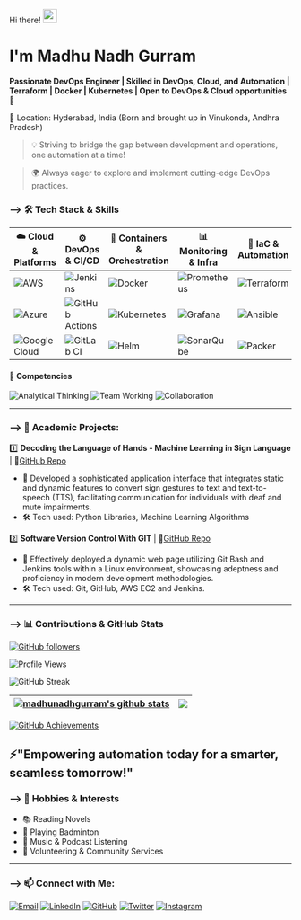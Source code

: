 Hi there! <img src="https://media.giphy.com/media/hvRJCLFzcasrR4ia7z/giphy.gif" width="25" height="25">
      
# I'm Madhu Nadh Gurram           
       
**Passionate DevOps Engineer | Skilled in DevOps, Cloud, and Automation | Terraform | Docker | Kubernetes | Open to DevOps & Cloud opportunities🚀**
 
📍 Location: Hyderabad, India (Born and brought up in Vinukonda, Andhra Pradesh)
 
> 💡 Striving to bridge the gap between development and operations, one automation at a time!

> 🌍 Always eager to explore and implement cutting-edge DevOps practices. 


### --> 🛠 Tech Stack & Skills  
| ☁️ Cloud & Platforms                                                                                | ⚙️ DevOps & CI/CD                                                                                         | 🐳 Containers & Orchestration                                                                  | 📊 Monitoring & Infra                                                                          | 🚀 IaC & Automation                                                                         | 💻 Programming Languages                                                              
| --------------------------------------------------------------------------------------------------- | --------------------------------------------------------------------------------------------------------- | ---------------------------------------------------------------------------------------------- | ---------------------------------------------------------------------------------------------- | ------------------------------------------------------------------------------------------- | ---------------------------------------------------------------------------------- 
| ![AWS](https://img.shields.io/badge/AWS-232F3E?logo=amazonaws\&logoColor=white)                     | ![Jenkins](https://img.shields.io/badge/Jenkins-D24939?logo=jenkins\&logoColor=white)                     | ![Docker](https://img.shields.io/badge/Docker-2496ED?logo=docker\&logoColor=white)             | ![Prometheus](https://img.shields.io/badge/Prometheus-E6522C?logo=prometheus\&logoColor=white) | ![Terraform](https://img.shields.io/badge/Terraform-623CE4?logo=terraform\&logoColor=white) | ![Java](https://img.shields.io/badge/Java-007396?logo=java\&logoColor=white)       
| ![Azure](https://img.shields.io/badge/Azure-0078D4?logo=microsoftazure\&logoColor=white)            | ![GitHub Actions](https://img.shields.io/badge/GitHub_Actions-2088FF?logo=githubactions\&logoColor=white) | ![Kubernetes](https://img.shields.io/badge/Kubernetes-326CE5?logo=kubernetes\&logoColor=white) | ![Grafana](https://img.shields.io/badge/Grafana-F46800?logo=grafana\&logoColor=white)          | ![Ansible](https://img.shields.io/badge/Ansible-EE0000?logo=ansible\&logoColor=white)       | ![Python](https://img.shields.io/badge/Python-3776AB?logo=python\&logoColor=white) 
| ![Google Cloud](https://img.shields.io/badge/Google_Cloud-4285F4?logo=googlecloud\&logoColor=white) | ![GitLab CI](https://img.shields.io/badge/GitLab_CI-FC6D26?logo=gitlab\&logoColor=white)                  | ![Helm](https://img.shields.io/badge/Helm-0F1689?logo=helm\&logoColor=white)                   | ![SonarQube](https://img.shields.io/badge/SonarQube-4E9BCD?logo=sonarqube\&logoColor=white)    | ![Packer](https://img.shields.io/badge/Packer-02A8EF?logo=packer\&logoColor=white)          | ![SQL](https://img.shields.io/badge/SQL-4479A1?logo=mysql\&logoColor=white)        

#### 🚀 Competencies  

![Analytical Thinking](https://img.shields.io/badge/Analytical%20Thinking-2C3E50?style=for-the-badge&labelColor)  ![Team Working](https://img.shields.io/badge/Team%20Working-2C3E50?style=for-the-badge&labelColor)
![Collaboration](https://img.shields.io/badge/Collaboration-2C3E50?style=for-the-badge&labelColor)

---

### --> 📌 Academic Projects:

1️⃣ **Decoding the Language of Hands - Machine Learning in Sign Language** | 🔗[GitHub Repo](https://github.com/MadhunadhGurram/Decoding_the_Language_of_Hands-SignLanguage)
   - 🌟 Developed a sophisticated application interface that integrates static and dynamic features to convert sign gestures to text and text-to-speech (TTS), facilitating communication for individuals with deaf and mute impairments.
   - 🛠 Tech used: Python Libraries, Machine Learning Algorithms 

2️⃣ **Software Version Control With GIT** | 🔗[GitHub Repo](https://github.com/MadhunadhGurram/Software_Version_Control_With_Git) 
   - 🌟 Effectively deployed a dynamic web page utilizing Git Bash and Jenkins tools within a Linux environment, showcasing adeptness and proficiency in modern development methodologies.
   - 🛠 Tech used: Git, GitHub, AWS EC2 and Jenkins.
---
### --> 📊 Contributions & GitHub Stats

[![GitHub followers](https://img.shields.io/github/followers/madhunadhgurram?style=social)](https://github.com/madhunadhgurram?tab=followers)

![Profile Views](https://komarev.com/ghpvc/?username=madhunadhgurram&color=blue&style=for-the-badge)

![GitHub Streak](https://streak-stats.demolab.com?user=madhunadhgurram&theme=buefy&hide_border=true)

| <a href="https://github.com/madhunadhgurram"><img align="center" src="https://github-readme-stats.vercel.app/api?username=madhunadhgurram&show_icons=true&include_all_commits=true&theme=buefy&hide_border=true" alt="madhunadhgurram's github stats" /></a> | <a href="https://github.com/madhunadhgurram"><img align="center" src="https://github-readme-stats.vercel.app/api/top-langs/?username=madhunadhgurram&layout=compact&theme=buefy&hide_border=true" /></a> |
| ------------- | ------------- | 

<!--
 ![GitHub Stats](https://github-readme-stats.vercel.app/api?username=madhunadhgurram&show_icons=true&theme=tokyonight&hide_border=false)    ![Top Langs](https://github-readme-stats.vercel.app/api/top-langs/?username=madhunadhgurram&layout=compact&theme=tokyonight)
--> 
[![GitHub Achievements](https://github-profile-trophy.vercel.app/?username=madhunadhgurram&theme=radical&no-bg=true&margin-w=15)](https://github.com/madhunadhgurram?tab=achievements) 

## ⚡"Empowering automation today for a smarter, seamless tomorrow!"

### --> 🎯 Hobbies & Interests  

- 📚 Reading Novels
- 🏸 Playing Badminton  
- 🎵 Music & Podcast Listening  
- 🤝 Volunteering & Community Services

---

### --> 📫 Connect with Me:

[![Email](https://img.shields.io/badge/Email-D14836?style=for-the-badge&logo=gmail&logoColor=white)](mailto:gurram.madhunadh@gmail.com)
[![LinkedIn](https://img.shields.io/badge/LinkedIn-0A66C2?style=for-the-badge&logo=linkedin&logoColor=white)](https://linkedin.com/in/madhunadh-gurram-51141420a)
[![GitHub](https://img.shields.io/badge/GitHub-181717?style=for-the-badge&logo=github&logoColor=white)](https://github.com/madhunadhgurram)
[![Twitter](https://img.shields.io/badge/Twitter-1DA1F2?style=for-the-badge&logo=twitter&logoColor=white)](https://twitter.com/@vicky_gurram)
[![Instagram](https://img.shields.io/badge/Instagram-E4405F?style=for-the-badge&logo=instagram&logoColor=white)](https://instagram.com/gurram_vicky)
